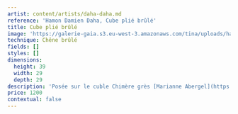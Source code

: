 ```yaml
---
artist: content/artists/daha-daha.md
reference: 'Hamon Damien Daha, Cube plié brûlé'
title: Cube plié brûlé
image: 'https://galerie-gaia.s3.eu-west-3.amazonaws.com/tina/uploads/hamon-damien-daha/galerie-gaia-daha-cube plié-abergel.jpg'
technique: Chêne brûlé
fields: []
styles: []
dimensions:
  height: 39
  width: 29
  depth: 29
description: 'Posée sur le cuble Chimère grès [Marianne Abergel](https://galeriegaia.fr/artists/marianne-abergel/ "mariane abergel")'
price: 1200
contextual: false
---
```


